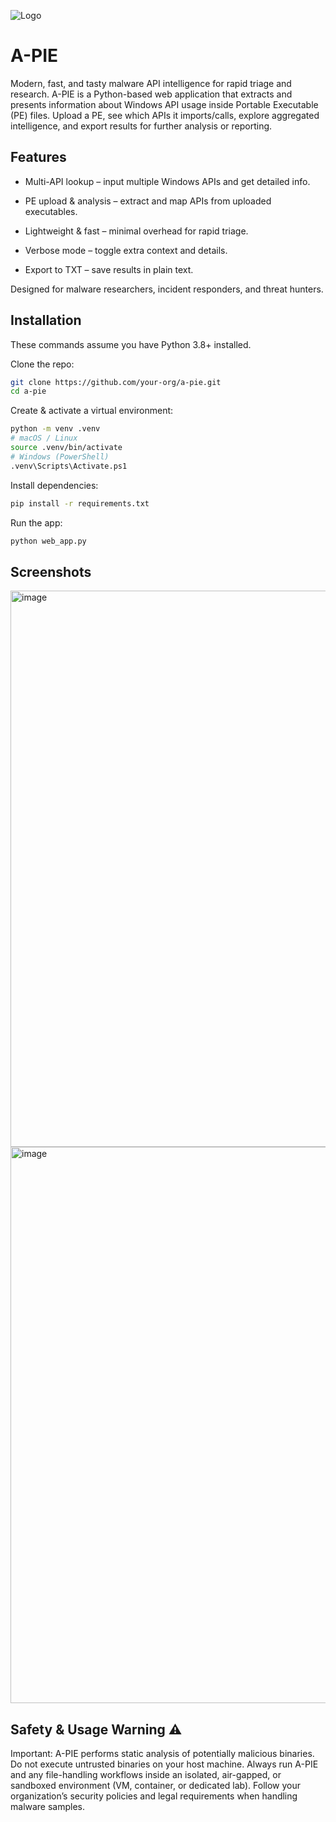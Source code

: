 
![Logo](https://cdn-icons-png.flaticon.com/128/8168/8168607.png)


# A-PIE
Modern, fast, and tasty malware API intelligence for rapid triage and research.
A-PIE is a Python-based web application that extracts and presents information about Windows API usage inside Portable Executable (PE) files. Upload a PE, see which APIs it imports/calls, explore aggregated intelligence, and export results for further analysis or reporting.



## Features


- Multi-API lookup – input multiple Windows APIs and get detailed info.

- PE upload & analysis – extract and map APIs from uploaded executables.

- Lightweight & fast – minimal overhead for rapid triage.

- Verbose mode – toggle extra context and details.

- Export to TXT – save results in plain text.

Designed for malware researchers, incident responders, and threat hunters.

## Installation


    

These commands assume you have Python 3.8+ installed.

Clone the repo:

```bash
git clone https://github.com/your-org/a-pie.git
cd a-pie
```



Create & activate a virtual environment:

```bash
python -m venv .venv
# macOS / Linux
source .venv/bin/activate
# Windows (PowerShell)
.venv\Scripts\Activate.ps1

```

Install dependencies:
```bash
pip install -r requirements.txt

```


Run the app:
```bash
python web_app.py
```

## Screenshots
<img width="984" height="890" alt="image" src="https://github.com/user-attachments/assets/7133b336-bc6e-4d4f-b8f6-a38d3e173c9d" />
<img width="984" height="890" alt="image" src="https://github.com/user-attachments/assets/88d13398-13fb-40ad-9a32-29330caf9e52" />


## Safety & Usage Warning ⚠️
Important: A-PIE performs static analysis of potentially malicious binaries. Do not execute untrusted binaries on your host machine. Always run A-PIE and any file-handling workflows inside an isolated, air-gapped, or sandboxed environment (VM, container, or dedicated lab). Follow your organization’s security policies and legal requirements when handling malware samples.
